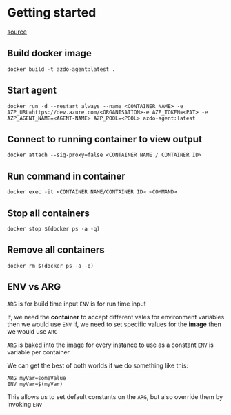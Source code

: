 # Getting started

[source](https://docs.microsoft.com/en-us/azure/devops/pipelines/agents/docker?view=azure-devops#linux)

## Build docker image

```
docker build -t azdo-agent:latest .
```

## Start agent

```
docker run -d --restart always --name <CONTAINER NAME> -e AZP_URL=https://dev.azure.com/<ORGANISATION>-e AZP_TOKEN=<PAT> -e AZP_AGENT_NAME=<AGENT-NAME> AZP_POOL=<POOL> azdo-agent:latest
```

## Connect to running container to view output

```
docker attach --sig-proxy=false <CONTAINER NAME / CONTAINER ID>
```

## Run command in container

```
docker exec -it <CONTAINER NAME/CONTAINER ID> <COMMAND>
```

## Stop all containers

```
docker stop $(docker ps -a -q)
```

## Remove all containers
```
docker rm $(docker ps -a -q)
```

## ENV vs ARG

`ARG` is for build time input
`ENV` is for run time input

If, we need the **container** to accept different vales for environment variables then we would use `ENV`
If, we need to set specific values for the **image** then we would use `ARG`

`ARG` is baked into the image for every instance to use as a constant
`ENV` is variable per container

We can get the best of both worlds if we do something like this:

```
ARG myVar=someValue
ENV myVar=$(myVar)
```

This allows us to set default constants on the `ARG`, but also override them by invoking `ENV`

